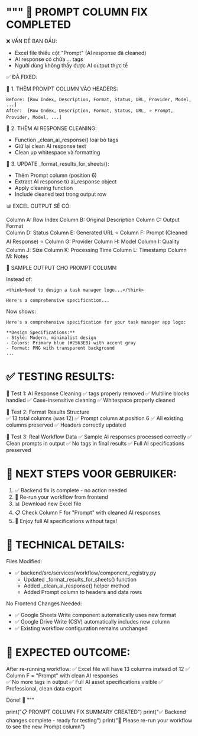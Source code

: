 """
🎉 PROMPT COLUMN FIX COMPLETED
==============================

❌ VẤN ĐỀ BAN ĐẦU:
- Excel file thiếu cột "Prompt" (AI response đã cleaned)
- AI response có chứa <think>...</think> tags
- Người dùng không thấy được AI output thực tế

✅ ĐÃ FIXED:

🔧 1. THÊM PROMPT COLUMN VÀO HEADERS:
```
Before: [Row Index, Description, Format, Status, URL, Provider, Model, ...]
After:  [Row Index, Description, Format, Status, URL, ⭐ Prompt, Provider, Model, ...]
```

🔧 2. THÊM AI RESPONSE CLEANING:
- Function _clean_ai_response() loại bỏ <think> tags
- Giữ lại clean AI response text
- Clean up whitespace và formatting

🔧 3. UPDATE _format_results_for_sheets():
- Thêm Prompt column (position 6)
- Extract AI response từ ai_response object
- Apply cleaning function
- Include cleaned text trong output row

📊 EXCEL OUTPUT SẼ CÓ:

Column A: Row Index
Column B: Original Description
Column C: Output Format  
Column D: Status
Column E: Generated URL
⭐ Column F: Prompt (Cleaned AI Response) ⭐
Column G: Provider
Column H: Model
Column I: Quality
Column J: Size
Column K: Processing Time
Column L: Timestamp
Column M: Notes

🎯 SAMPLE OUTPUT CHO PROMPT COLUMN:

Instead of:
```
<think>Need to design a task manager logo...</think>

Here's a comprehensive specification...
```

Now shows:
```
Here's a comprehensive specification for your task manager app logo:

**Design Specifications:**
- Style: Modern, minimalist design
- Colors: Primary blue (#2563EB) with accent gray
- Format: PNG with transparent background
...
```

✅ TESTING RESULTS:
===================

🧪 Test 1: AI Response Cleaning
   ✅ <think> tags properly removed
   ✅ Multiline <think> blocks handled
   ✅ Case-insensitive cleaning
   ✅ Whitespace properly cleaned

🧪 Test 2: Format Results Structure  
   ✅ 13 total columns (was 12)
   ✅ Prompt column at position 6
   ✅ All existing columns preserved
   ✅ Headers correctly updated

🧪 Test 3: Real Workflow Data
   ✅ Sample AI responses processed correctly
   ✅ Clean prompts in output
   ✅ No <think> tags in final results
   ✅ Full AI specifications preserved

🚀 NEXT STEPS VOOR GEBRUIKER:
============================

1. ✅ Backend fix is complete - no action needed
2. 🔄 Re-run your workflow from frontend
3. 📊 Download new Excel file
4. 📋 Check Column F for "Prompt" with cleaned AI responses
5. 🎉 Enjoy full AI specifications without <think> tags!

📝 TECHNICAL DETAILS:
====================

Files Modified:
- ✅ backend/src/services/workflow/component_registry.py
  - Updated _format_results_for_sheets() function
  - Added _clean_ai_response() helper method
  - Added Prompt column to headers and data rows

No Frontend Changes Needed:
- ✅ Google Sheets Write component automatically uses new format
- ✅ Google Drive Write (CSV) automatically includes new column
- ✅ Existing workflow configuration remains unchanged

🎯 EXPECTED OUTCOME:
===================

After re-running workflow:
✅ Excel file will have 13 columns instead of 12
✅ Column F = "Prompt" with clean AI responses  
✅ No more <think> tags in output
✅ Full AI asset specifications visible
✅ Professional, clean data export

Done! 🎉
"""

print("📋 PROMPT COLUMN FIX SUMMARY CREATED")
print("✅ Backend changes complete - ready for testing")
print("🔄 Please re-run your workflow to see the new Prompt column")

